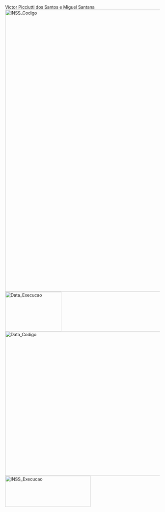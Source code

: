 ﻿Victor Picciutti dos Santos e Miguel Santana
<img width="882" height="917" alt="INSS_Codigo" src="https://github.com/user-attachments/assets/852da1d9-5d58-4785-a53c-f8b4f74d4009" />
<img width="183" height="128" alt="Data_Execucao" src="https://github.com/user-attachments/assets/c4de4f73-c324-4b4e-82ad-ba2f269785f4" />
<img width="709" height="470" alt="Data_Codigo" src="https://github.com/user-attachments/assets/51764ebf-ad37-40c8-b78e-37f735b874ff" />
<img width="278" height="101" alt="INSS_Execucao" src="https://github.com/user-attachments/assets/07010739-0dd6-4459-8b2f-3412a5269373" />
